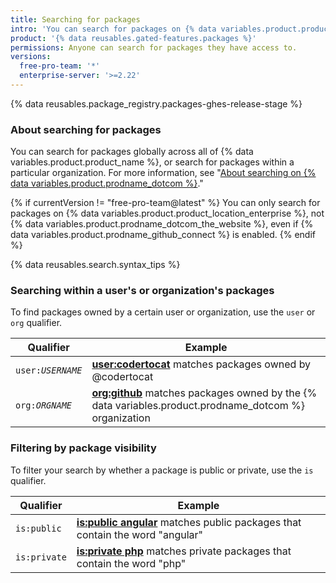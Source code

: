 ```yaml
---
title: Searching for packages
intro: 'You can search for packages on {% data variables.product.product_name %} and narrow the results using search qualifiers.'
product: '{% data reusables.gated-features.packages %}'
permissions: Anyone can search for packages they have access to.
versions:
  free-pro-team: '*'
  enterprise-server: '>=2.22'
---
```


{% data reusables.package_registry.packages-ghes-release-stage %}

### About searching for packages

You can search for packages globally across all of {% data variables.product.product_name %}, or search for packages within a particular organization. For more information, see "[About searching on {% data variables.product.prodname_dotcom %}](/articles/about-searching-on-github)."

{% if currentVersion != "free-pro-team@latest" %}
You can only search for packages on {% data variables.product.product_location_enterprise %}, not {% data variables.product.prodname_dotcom_the_website %}, even if {% data variables.product.prodname_github_connect %} is enabled.
{% endif %}

{% data reusables.search.syntax_tips %}

### Searching within a user's or organization's packages

To find packages owned by a certain user or organization, use the `user` or `org` qualifier.

| Qualifier        | Example
| ------------- | -------------
| <code>user:<em>USERNAME</em></code> | [**user:codertocat**](https://github.com/search?q=user%3Acodertocat&type=RegistryPackages) matches packages owned by @codertocat
| <code>org:<em>ORGNAME</em></code> | [**org:github**](https://github.com/search?q=org%3Agithub&type=RegistryPackages) matches packages owned by the {% data variables.product.prodname_dotcom %} organization

### Filtering by package visibility

To filter your search by whether a package is public or private, use the `is` qualifier.

| Qualifier  | Example |
| ------------- | -------------
| `is:public`| [**is:public angular**](https://github.com/search?q=is%3Apublic+angular&type=RegistryPackages) matches public packages that contain the word "angular"
| `is:private`| [**is:private php**](https://github.com/search?q=is%3Aprivate+php&type=RegistryPackages) matches private packages that contain the word "php"
